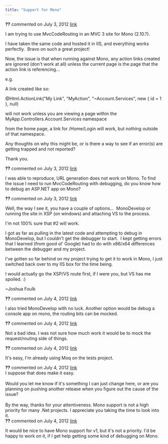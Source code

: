 ```yaml
---
title: "Support for Mono"
---
```

<div id="post857020" class="discussion-comment op">
   <div class="discussion-header"><b>??</b> commented on 
      <time datetime="2012-07-03T12:55:31.87-07:00" title="2012-07-03T12:55:31.87-07:00">July 3, 2012</time> <a href="#857020" class="post-link">link</a></div>
   <div class="discussion-message">
<p>I am trying to use MvcCodeRouting in an MVC 3 site for Mono (2.10.?).</p>
<p>I have taken the same code and hosted it in IIS, and everything works perfectly.&nbsp; Bravo on such a great project!</p>
<p>Now, the issue is that when running against Mono, any action links created are ignored (don't work at all) unless the current page is the page that the action link is referencing...</p>
<p>e.g.</p>
<p>A link created like so:</p>
<p>@Html.ActionLink(&quot;My Link&quot;, &quot;MyAction&quot;, &quot;~Account.Services&quot;, new { id = 1 }, null)</p>
<p>will not work unless you are viewing a page within the MyApp.Controllers.Account.Services namespace</p>
<p>from the home page, a link for /Home/Login will work, but nothing outside of that namespace.</p>
<p>Any thoughts on why this might be, or is there a way to see if an error(s) are getting trapped and not reported?</p>
<p>Thank you.</p>
</div>
</div>
<div id="post857114" class="discussion-comment">
   <div class="discussion-header"><b>??</b> commented on 
      <time datetime="2012-07-03T18:36:18.68-07:00" title="2012-07-03T18:36:18.68-07:00">July 3, 2012</time> <a href="#857114" class="post-link">link</a></div>
   <div class="discussion-message"><p>I was able to reproduce, URL generation does not work on Mono. To find the issue I need to run MvcCodeRouting with debugging, do you know how to debug an ASP.NET app on Mono?</p></div>
</div>
<div id="post857167" class="discussion-comment">
   <div class="discussion-header"><b>??</b> commented on 
      <time datetime="2012-07-03T23:24:19.043-07:00" title="2012-07-03T23:24:19.043-07:00">July 3, 2012</time> <a href="#857167" class="post-link">link</a></div>
   <div class="discussion-message"><p>Well, the way I see it, you have a couple of options...&nbsp; MonoDevelop or running the site in XSP (on windows) and attaching VS to the process.</p>
<p>I'm not 100% sure that #2 will work.</p>
<p>I got as far as pulling in the latest code and attempting to debug in MonoDevelop, but I couldn't get the debugger to start.&nbsp; I kept getting errors that I learned (from good ol' Google) had to do with x86/x64 differences between the debugger and my project.</p>
<p>I've gotten so far behind on my project trying to get it to work in Mono, I just switched back over to my IIS box for the time being.</p>
<p>I would actually go the XSP/VS route first, if I were you, but VS has me spoiled. :)</p>
<p>~Joshua Foulk</p></div>
</div>
<div id="post857458" class="discussion-comment">
   <div class="discussion-header"><b>??</b> commented on 
      <time datetime="2012-07-04T09:18:38.46-07:00" title="2012-07-04T09:18:38.46-07:00">July 4, 2012</time> <a href="#857458" class="post-link">link</a></div>
   <div class="discussion-message"><p>I also tried MonoDevelop with no luck. Another option would be debug a console app on mono, the routing bits can be mocked.</p></div>
</div>
<div id="post857460" class="discussion-comment">
   <div class="discussion-header"><b>??</b> commented on 
      <time datetime="2012-07-04T09:26:35.267-07:00" title="2012-07-04T09:26:35.267-07:00">July 4, 2012</time> <a href="#857460" class="post-link">link</a></div>
   <div class="discussion-message">
<p>Not a bad idea. I was not sure how much work it would be to mock the request/routing side of things.</p>
</div>
</div>
<div id="post857461" class="discussion-comment">
   <div class="discussion-header"><b>??</b> commented on 
      <time datetime="2012-07-04T09:28:03.11-07:00" title="2012-07-04T09:28:03.11-07:00">July 4, 2012</time> <a href="#857461" class="post-link">link</a></div>
   <div class="discussion-message"><p>It's easy, I'm already using Moq on the tests project.</p></div>
</div>
<div id="post857463" class="discussion-comment">
   <div class="discussion-header"><b>??</b> commented on 
      <time datetime="2012-07-04T09:32:05.153-07:00" title="2012-07-04T09:32:05.153-07:00">July 4, 2012</time> <a href="#857463" class="post-link">link</a></div>
   <div class="discussion-message">I suppose that does make it easy. <br>
<br>
Would you let me know if it's something I can just change here, or are you planning on pushing another release when you figure out the cause of the issue?<br>
<br>
By the way, thanks for your attentiveness. Mono support is not a high priority for many .Net projects. I appreciate you taking the time to look into it.<br>
</div>
</div>
<div id="post857465" class="discussion-comment">
   <div class="discussion-header"><b>??</b> commented on 
      <time datetime="2012-07-04T09:37:44.11-07:00" title="2012-07-04T09:37:44.11-07:00">July 4, 2012</time> <a href="#857465" class="post-link">link</a></div>
   <div class="discussion-message"><p>It would be nice to have Mono support for v1, but it's not a priority. I'd be happy to work on it, if I get help getting some kind of debugging on Mono.</p></div>
</div>